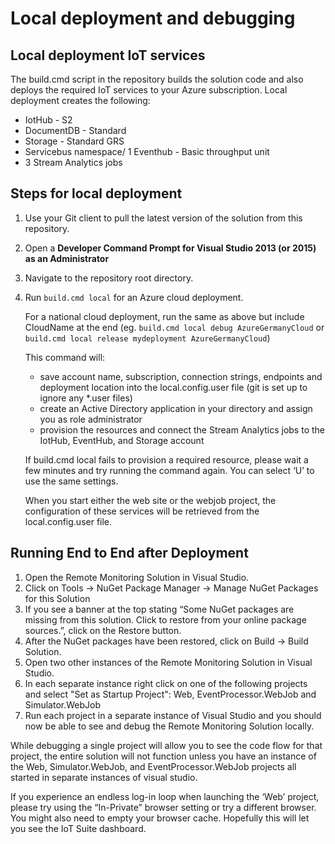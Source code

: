 # Local deployment and debugging

## Local deployment IoT services

The build.cmd script in the repository builds the solution code and also deploys the required IoT services to your Azure subscription. Local deployment creates the following:
* IotHub - S2
* DocumentDB - Standard
* Storage - Standard GRS
* Servicebus namespace/ 1 Eventhub - Basic throughput unit
* 3 Stream Analytics jobs

## Steps for local deployment
1. Use your Git client to pull the latest version of the solution from this repository. 
2. Open a **Developer Command Prompt for Visual Studio 2013 (or 2015) as an Administrator**
3. Navigate to the repository root directory. 
4. Run `build.cmd local` for an Azure cloud deployment. 

   For a national cloud deployment, run the same as above but include CloudName at the end (eg. `build.cmd local debug AzureGermanyCloud` or `build.cmd local release mydeployment AzureGermanyCloud`)

   This command will:
   * save account name, subscription, connection strings, endpoints and deployment location into the local.config.user file (git is set up to ignore any *.user files)
   * create an Active Directory application in your directory and assign you as role administrator
   * provision the resources and connect the Stream Analytics jobs to the IotHub, EventHub, and Storage account
   
   If build.cmd local fails to provision a required resource, please wait a few minutes and try running the command again.  You can select ‘U’ to use the same settings.
   
   When you start either the web site or the webjob project, the configuration of these services will be retrieved from the local.config.user file.  

## Running End to End after Deployment
1. Open the Remote Monitoring Solution in Visual Studio.
2. Click on Tools -> NuGet Package Manager -> Manage NuGet Packages for this Solution
3. If you see a banner at the top stating “Some NuGet packages are missing from this solution.  Click to restore from your online package sources.”, click on the Restore button.
4. After the NuGet packages have been restored, click on Build -> Build Solution.
5. Open two other instances of the Remote Monitoring Solution in Visual Studio.
6. In each separate instance right click on one of the following projects and select "Set as Startup Project": Web, EventProcessor.WebJob and Simulator.WebJob
7. Run each project in a separate instance of Visual Studio and you should now be able to see and debug the Remote Monitoring Solution locally.

While debugging a single project will allow you to see the code flow for that project, the entire solution will not function unless you have an instance of the Web, Simulator.WebJob, and EventProcessor.WebJob projects all started in separate instances of visual studio.

If you experience an endless log-in loop when launching the ‘Web’ project, please try using the “In-Private” browser setting or try a different browser.  You might also need to empty your browser cache.  Hopefully this will let you see the IoT Suite dashboard.
